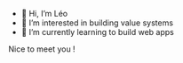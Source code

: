 - 👋 Hi, I’m Léo
- 👀 I’m interested in building value systems
- 🌱 I’m currently learning to build web apps

Nice to meet you !
